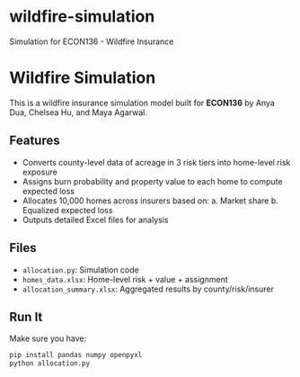 # wildfire-simulation
Simulation for ECON136 - Wildfire Insurance
# Wildfire Simulation

This is a wildfire insurance simulation model built for **ECON136** by Anya Dua, Chelsea Hu, and Maya Agarwal.

## Features
- Converts county-level data of acreage in 3 risk tiers into home-level risk exposure
- Assigns burn probability and property value to each home to compute expected loss
- Allocates 10,000 homes across insurers based on:
  a. Market share
  b. Equalized expected loss
- Outputs detailed Excel files for analysis

## Files
- `allocation.py`: Simulation code
- `homes_data.xlsx`: Home-level risk + value + assignment
- `allocation_summary.xlsx`: Aggregated results by county/risk/insurer

## Run It
Make sure you have:

```bash
pip install pandas numpy openpyxl
python allocation.py
